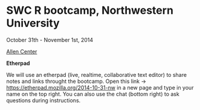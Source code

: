 # SWC R bootcamp, Northwestern University
October 31th - November 1st, 2014

[Allen Center](http://www.kellogg.northwestern.edu/execed/our_learning_environment/allen_center.aspx)

__Etherpad__

We will use an etherpad (live, realtime, collaborative text editor) to share notes and links throught the bootcamp. Open this link → https://etherpad.mozilla.org/2014-10-31-nw in a new page and type in your name on the top right. You can also use the chat (bottom right) to ask questions during instructions. 